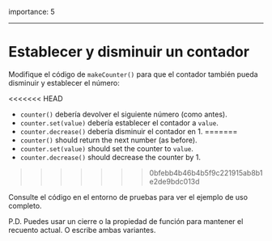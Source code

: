 importance: 5

---

# Establecer y disminuir un contador

Modifique el código de `makeCounter()` para que el contador también pueda disminuir y establecer el número:

<<<<<<< HEAD
- `counter()` debería devolver el siguiente número (como antes).
- `counter.set(value)` debería establecer el contador a `value`.
- `counter.decrease()` debería disminuir el contador en 1.
=======
- `counter()` should return the next number (as before).
- `counter.set(value)` should set the counter to `value`.
- `counter.decrease()` should decrease the counter by 1.
>>>>>>> 0bfebb4b46b4b5f9c221915ab8b1e2de9bdc013d

Consulte el código en el entorno de pruebas para ver el ejemplo de uso completo.

P.D. Puedes usar un cierre o la propiedad de función para mantener el recuento actual. O escribe ambas variantes.
